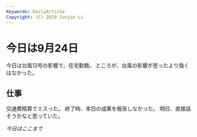```yaml
---
Keywords: DailyArticle
Copyright: (C) 2020 Junjie Li
---
```


# 今日は9月24日

今日は台風12号の影響で、在宅勤務。
ところが、台風の影響が思ったより強くはなかった。

## 仕事
交通費精算でミスった。
終了時、本日の成果を報告しなかった。
明日、直接話そうかなと思っていた。

*今日はここまで*
